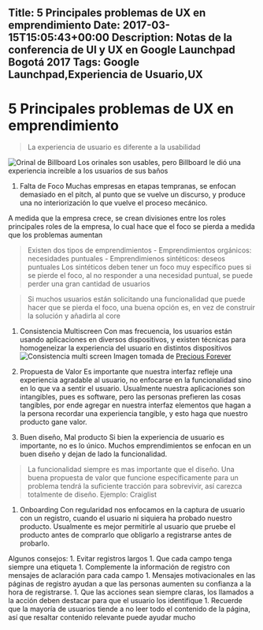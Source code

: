 Title: 5 Principales problemas de UX en emprendimiento
Date: 2017-03-15T15:05:43+00:00
Description: Notas de la conferencia de UI y UX en Google Launchpad Bogotá 2017
Tags: Google Launchpad,Experiencia de Usuario,UX
---
# 5 Principales problemas de UX en emprendimiento

> La experiencia de usuario es diferente a la usabilidad

![Orinal de Billboard](http://i.vimeocdn.com/video/290566319_1280x720.jpg)
Los orinales son usables, pero Billboard le dió una experiencia increible a los usuarios de sus baños

1. Falta de Foco
   Muchas empresas en etapas tempranas, se enfocan demasiado en el pitch, al punto que se vuelve un discurso, y produce una no interiorización lo que vuelve el proceso mecánico.

  A medida que la empresa crece, se crean divisiones entre los roles principales roles de la empresa, lo cual hace que el foco se pierda a medida que los problemas aumentan

  > Existen dos tipos de emprendimientos
     - Emprendimientos orgánicos: necesidades puntuales 
     - Emprendimienos sintéticos: deseos puntuales
     Los sintéticos deben tener un foco muy específico pues si se pierde el foco, al no responder a una necesidad puntual, se puede perder una gran cantidad de usuarios

  > Si muchos usuarios están solicitando una funcionalidad que puede hacer que se pierda el foco, una buena opción es, en vez de construir la solución y añadirla al core


1. Consistencia Multiscreen
  Con mas frecuencia, los usuarios están usando aplicaciones en diversos dispositivos, y existen técnicas para homogeneizar la experiencia del usuario en distintos dispositivos
  ![Consistencia multi screen](http://previous.precious-forever.com/wp-content/uploads/multiscreen-patterns-medium.png)
  Imagen tomada de [Precious Forever](https://es.slideshare.net/preciousforever/patterns-for-multiscreen-strategies)

1. Propuesta de Valor
  Es importante que nuestra interfaz refleje una experiencia agradable al usuario, no enfocarse en la funcionalidad sino en lo que va a sentir el usuario. Usualmente nuestra aplicaciones son intangibles, pues es software, pero las personas prefieren las cosas tangibles, por ende agregar en nuestra interfaz elementos que hagan a la persona recordar una experiencia tangible, y esto haga que nuestro producto gane valor.

1. Buen diseño, Mal producto
  Si bien la experiencia de usuario es importante, no es lo único. Muchos emprendimientos se enfocan en un buen diseño y dejan de lado la funcionalidad. 
  > La funcionalidad siempre es mas importante que el diseño. Una buena propuesta de valor que funcione específicamente para un problema tendrá la suficiente tracción para sobrevivir, así carezca totalmente de diseño. Ejemplo: Craiglist

1. Onboarding
  Con regularidad nos enfocamos en la captura de usuario con un registro, cuando el usuario ni siquiera ha probado nuestro producto. Usualmente es mejor permitirle al usuario que pruebe el producto antes de comprarlo que obligarlo a registrarse antes de probarlo.

  Algunos consejos:
    1. Evitar registros largos
    1. Que cada campo tenga siempre una etiqueta
    1. Complemente la información de registro con mensajes de aclaración para cada campo
    1. Mensajes motivacionales en las páginas de registro ayudan a que las personas aumenten su confianza a la hora de registrarse.
    1. Que las acciones sean siempre claras, los llamados a la acción deben destacar para que el usuario los identifique 
    1. Recuerde que la mayoría de usuarios tiende a no leer todo el contenido de la página, así que resaltar contenido relevante puede ayudar mucho
